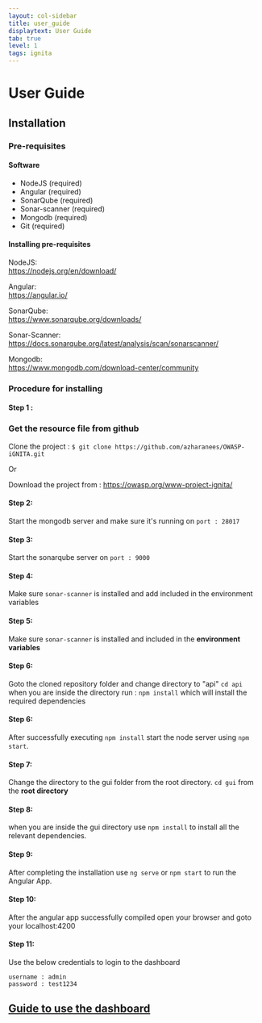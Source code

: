 ```yaml
---
layout: col-sidebar
title: user_guide
displaytext: User Guide
tab: true
level: 1
tags: ignita
---
```

# User Guide

## Installation

### Pre-requisites


#### Software
-  NodeJS (required)
-  Angular (required)
-  SonarQube (required)
-  Sonar-scanner (required)
-  Mongodb (required)
-  Git (required)


#### Installing pre-requisites
NodeJS:<br>
https://nodejs.org/en/download/

Angular:<br>
https://angular.io/

SonarQube:<br>
https://www.sonarqube.org/downloads/

Sonar-Scanner:<br>
https://docs.sonarqube.org/latest/analysis/scan/sonarscanner/

Mongodb:<br>
https://www.mongodb.com/download-center/community

### Procedure for installing

#### Step 1 :
### Get the resource file from github  

Clone the project : 
`$ git clone https://github.com/azharanees/OWASP-iGNITA.git`

Or 

Download the project from : https://owasp.org/www-project-ignita/


#### Step 2: 

Start the mongodb server and make sure it's running on `port : 28017`
#### Step 3: 

Start the sonarqube server on `port : 9000`

#### Step 4: 
Make sure `sonar-scanner` is installed and add included in the environment variables

#### Step 5: 
Make sure `sonar-scanner` is installed and included in the **environment variables**

#### Step 6: 
Goto the cloned repository folder and change directory to "api" ```cd api``` when you are inside the directory run : ```npm install``` which will install the required dependencies

#### Step 6: 
After successfully executing ```npm install``` start the node server using ```npm start```.

#### Step 7: 
Change the directory to the gui folder from the root directory. `cd gui` from the **root directory**

#### Step 8: 
when you are inside the gui directory use ```npm install``` to install all the relevant dependencies.
#### Step 9: 
After completing the installation use ```ng serve``` or ```npm start``` to run the Angular App.
#### Step 10: 
After the angular app successfully compiled open your browser and goto your localhost:4200 
#### Step 11: 
Use the below credentials to login to the dashboard
```
username : admin 
password : test1234
```

## [Guide to use the dashboard](dashboard_guide.pdf)

